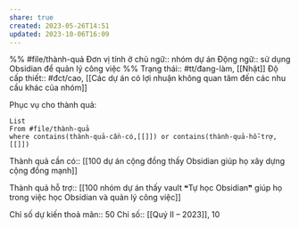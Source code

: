 ```yaml
---
share: true
created: 2023-05-26T14:51
updated: 2023-10-06T16:09
---
```

%%
#file/thành-quả
Đơn vị tính ở chủ ngữ:: nhóm dự án
Động ngữ:: sử dụng Obsidian để quản lý công việc
%%
Trạng thái:: #tt/đang-làm, [[Nhật]]
Độ cấp thiết:: #đct/cao, [[Các dự án có lợi nhuận không quan tâm đến các nhu cầu khác của nhóm]]


Phục vụ cho thành quả:
```dataview
List 
From #file/thành-quả 
where contains(thành-quả-cần-có,[[]]) or contains(thành-quả-hỗ-trợ,[[]]) 
```
Thành quả cần có:: [[100 dự án cộng đồng thấy Obsidian giúp họ xây dựng cộng đồng mạnh]]

Thành quả hỗ trợ:: [[100 nhóm dự án thấy vault ❝Tự học Obsidian❞ giúp họ trong việc học Obsidian và quản lý công việc]]

Chỉ số dự kiến thoả mãn:: 50
Chỉ số:: [[Quý II – 2023]], 10
